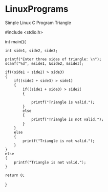 # LinuxPrograms
Simple Linux C Program Triangle

#include <stdio.h>

int main(){

    int side1, side2, side3;
    
    printf("Enter three sides of triangle: \n");
    scanf("%d", &side1, &side2, &side3);
    
    if((side1 + side2) > side3)
    {
        if((side2 + side3) > side1)
        {
            if((side1 + side3) > side2) 
            {
                
                printf("Triangle is valid.");
            }
            else
            {
                printf("Triangle is not valid.");
            }
        }
        else
        {
            printf("Triangle is not valid.");
        }
    }
    else
    {
        printf("Triangle is not valid.");
    }

    return 0;
} 
